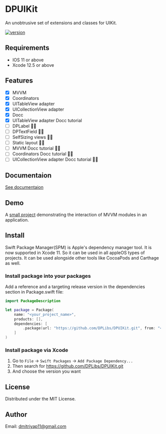 # DPUIKit

An unobtrusive set of extensions and classes for UIKit.

[![version](https://img.shields.io/badge/version-5.0.0-white.svg)](https://semver.org)

## Requirements

* IOS 11 or above
* Xcode 12.5 or above

## Features

- [x] MVVM
- [x] Coordinators
- [x] UITableView adapter
- [x] UICollectionView adapter
- [x] Docc
- [x] UITableView adapter Docc tutorial
- [ ] DPLabel 👨‍💻
- [ ] DPTextField 👨‍💻
- [ ] SelfSizing views 👨‍💻
- [ ] Static layout 👨‍💻
- [ ] MVVM Docc tutorial 👨‍💻
- [ ] Coordinators Docc tutorial 👨‍💻
- [ ] UICollectionView adapter Docc tutorial 👨‍💻

## Documentaion

[See documentaion](https://dplibs.github.io/DPUIKit-swift/documentation/dpuikit/)

## Demo
A [small project](/Demo) demonstrating the interaction of MVVM modules in an application.

## Install
Swift Package Manager(SPM) is Apple's dependency manager tool. It is now supported in Xcode 11. So it can be used in all appleOS types of projects. It can be used alongside other tools like CocoaPods and Carthage as well.

### Install package into your packages
Add a reference and a targeting release version in the dependencies section in Package.swift file:

```swift
import PackageDescription

let package = Package(
    name: "<your_project_name>",
    products: [],
    dependencies: [
        .package(url: "https://github.com/DPLibs/DPUIKit.git", from: "<current_version>")
    ]
)
```

### Install package via Xcode

1. Go to `File` -> `Swift Packages` -> `Add Package Dependency...`
2. Then search for <https://github.com/DPLibs/DPUIKit.git>
3. And choose the version you want

## License
Distributed under the MIT License.

## Author
Email: <dmitriyap11@gmail.com>
